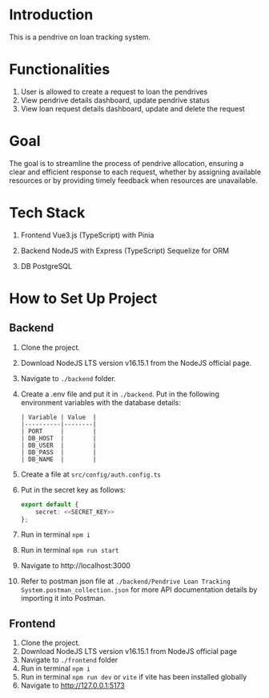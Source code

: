 # Introduction 
This is a pendrive on loan tracking system.

# Functionalities
1. User is allowed to create a request to loan the pendrives
2. View pendrive details dashboard, update pendrive status
3. View loan request details dashboard, update and delete the request

# Goal  
The goal is to streamline the process of pendrive allocation, ensuring a clear and efficient response to each request, whether by assigning available resources or by providing timely feedback when resources are unavailable.

# Tech Stack
1. Frontend
Vue3.js (TypeScript) with Pinia

2. Backend
NodeJS with Express (TypeScript)
Sequelize for ORM

3. DB
PostgreSQL

# How to Set Up Project
## Backend

1. Clone the project.
2. Download NodeJS LTS version v16.15.1 from the NodeJS official page.
3. Navigate to `./backend` folder.
4. Create a .env file and put it in `./backend`. Put in the following environment variables with the database details:

   ```plaintext
   | Variable | Value  |
   |----------|--------|
   | PORT     |        |
   | DB_HOST  |        |
   | DB_USER  |        |
   | DB_PASS  |        |
   | DB_NAME  |        |

   ```

5. Create a file at `src/config/auth.config.ts`
6. Put in the secret key as follows:

   ```typescript
   export default {
       secret: <<SECRET_KEY>>
   };

   ```

7. Run in terminal `npm i`
8. Run in terminal `npm run start`
9. Navigate to http://localhost:3000
10. Refer to postman json file at `./backend/Pendrive Loan Tracking System.postman_collection.json` for more API documentation details by importing it into Postman.

## Frontend

1. Clone the project.
2. Download NodeJS LTS version v16.15.1 from NodeJS official page
3. Navigate to `./frontend` folder
4. Run in terminal `npm i`
5. Run in terminal `npm run dev` or `vite` if vite has been installed globally
6. Navigate to http://127.0.0.1:5173

